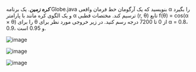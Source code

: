 ***کره زمین***.
یک برنامه Globe.java بنویسید که یک آرگومان خط فرمان واقعی α را بگیرد و یک الگوی کره مانند با پارامتر α ترسیم کند. مختصات قطبی (r, θ) تابع f(θ) = cos(α × θ) را برای θ از 0 تا 7200 درجه رسم کنید. در زیر خروجی مورد نظر برای α = 0.8، 0.9، و 0.95 است.

![image](https://user-images.githubusercontent.com/80197312/208045735-e0cb8689-b351-4fcd-9a6f-28bf3d85e372.png)

![image](https://user-images.githubusercontent.com/80197312/208045691-4e2b9f9b-8860-4ff1-93ff-a09c9fac7018.png)

![image](https://user-images.githubusercontent.com/80197312/208045768-d8c7caf8-5045-48c8-894b-6cdcbab4e44f.png)

